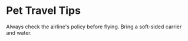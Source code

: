 # Pet Travel Tips
Always check the airline's policy before flying. Bring a soft-sided carrier and water.
